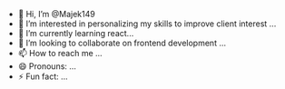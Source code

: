 - 👋 Hi, I’m @Majek149
- 👀 I’m interested in personalizing my skills to improve client interest ...
- 🌱 I’m currently learning react...
- 💞️ I’m looking to collaborate on frontend development ...
- 📫 How to reach me ...
- 😄 Pronouns: ...
- ⚡ Fun fact: ...

<!---
Majek149/Majek149 is a ✨ special ✨ repository because its `README.md` (this file) appears on your GitHub profile.
You can click the Preview link to take a look at your changes.
--->
